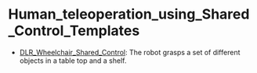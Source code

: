 # Human_teleoperation_using_Shared_Control_Templates

- [DLR_Wheelchair_Shared_Control](https://github.com/youliangtan/oxe_contrib/tree/main/pages/datasets/dlr_edan_shared_control_converted_externally_to_rlds.md): The robot grasps a set of different objects in a table top and a shelf. 